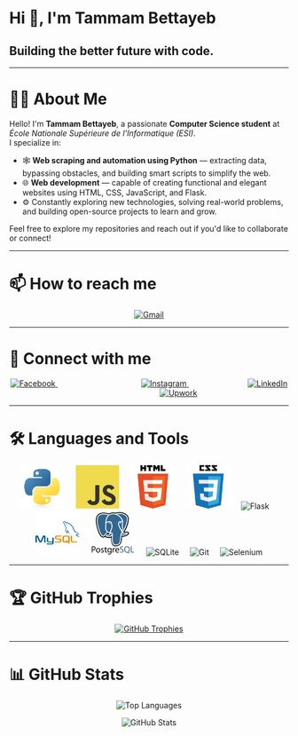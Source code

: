 
# Hi 👋, I'm Tammam Bettayeb
## Building the better future with code.

---
# 👨‍💻 About Me

Hello! I'm **Tammam Bettayeb**, a passionate **Computer Science student** at *École Nationale Supérieure de l'Informatique (ESI)*.  
I specialize in:

- 🕸️ **Web scraping and automation using Python** — extracting data, bypassing obstacles, and building smart scripts to simplify the web.  
- 🌐 **Web development** — capable of creating functional and elegant websites using HTML, CSS, JavaScript, and Flask.  
- ⚙️ Constantly exploring new technologies, solving real-world problems, and building open-source projects to learn and grow.

Feel free to explore my repositories and reach out if you'd like to collaborate or connect!


---

# 📫 How to reach me
<p align="center">
  <a href="https://mail.google.com/mail/?view=cm&fs=1&to=tambett10@gmail.com&su=Exploring%20a%20Potential%20Collaboration%20Opportunity&body=Hello%20Tammam%2C%0A%0AI%20recently%20came%20across%20your%20work%20and%20was%20genuinely%20impressed.%20I%E2%80%99d%20love%20to%20discuss%20a%20potential%20collaboration%20on%20an%20idea%20I%20believe%20you%E2%80%99d%20find%20exciting.%20Looking%20forward%20to%20hearing%20from%20you."
>
    <img src="https://ssl.gstatic.com/ui/v1/icons/mail/rfr/logo_gmail_lockup_default_2x_r5.png" alt="Gmail" width="300"  height="300"/>
  </a>  
</p>

---

# 🤝 Connect with me

<p align="center">
  <a href="https://fb.com/tammam.ca" target="_blank">
    <img src="https://raw.githubusercontent.com/rahuldkjain/github-profile-readme-generator/master/src/images/icons/Social/facebook.svg" alt="Facebook" width="100" height="100"/>
  </a>
&nbsp;&nbsp;&nbsp;&nbsp;&nbsp;&nbsp;&nbsp;&nbsp;&nbsp;&nbsp;&nbsp;&nbsp;&nbsp;&nbsp;&nbsp;&nbsp;&nbsp;&nbsp;&nbsp;&nbsp;&nbsp;&nbsp;&nbsp;&nbsp;&nbsp;&nbsp;
  <span style="display:inline-block; width: 8%;"></span>
  <a href="https://instagram.com/tammam_bt" target="_blank">
    <img src="https://raw.githubusercontent.com/rahuldkjain/github-profile-readme-generator/master/src/images/icons/Social/instagram.svg" alt="Instagram" width="100" height="100"/>
  </a>
  &nbsp;&nbsp;&nbsp;&nbsp;&nbsp;&nbsp;&nbsp;&nbsp;&nbsp;&nbsp;&nbsp;&nbsp;&nbsp;&nbsp;&nbsp;&nbsp;&nbsp;&nbsp;&nbsp;&nbsp;&nbsp;&nbsp;&nbsp;&nbsp;&nbsp;&nbsp;
  <a href="https://linkedin.com/in/tammam-bettayeb" target="_blank">
    <img src="https://raw.githubusercontent.com/rahuldkjain/github-profile-readme-generator/master/src/images/icons/Social/linked-in-alt.svg" alt="LinkedIn" width="100" height="100"/>
  </a>
&nbsp;&nbsp;&nbsp;&nbsp;&nbsp;&nbsp;&nbsp;&nbsp;&nbsp;&nbsp;&nbsp;&nbsp;&nbsp;&nbsp;&nbsp;&nbsp;&nbsp;&nbsp;&nbsp;&nbsp;&nbsp;&nbsp;&nbsp;&nbsp;&nbsp;&nbsp;
  <a href="https://www.upwork.com/freelancers/~01ead03f1e4e4b36ca?mp_source=share" target="_blank">
    <img src="https://upload.wikimedia.org/wikipedia/commons/1/1a/Upwork-Logo-Black.svg" alt="Upwork" width="200" height="200"/>
  </a>    
</p>

---

# 🛠️ Languages and Tools

<p align="center">
  <img src="https://raw.githubusercontent.com/devicons/devicon/master/icons/python/python-original.svg" alt="Python" width="80" height="80"/>
  &nbsp;&nbsp;&nbsp;
  <img src="https://raw.githubusercontent.com/devicons/devicon/master/icons/javascript/javascript-original.svg" alt="JavaScript" width="80" height="80"/>
  &nbsp;&nbsp;&nbsp;
  <img src="https://raw.githubusercontent.com/devicons/devicon/master/icons/html5/html5-original-wordmark.svg" alt="HTML5" width="80" height="80"/>
  &nbsp;&nbsp;&nbsp;
  <img src="https://raw.githubusercontent.com/devicons/devicon/master/icons/css3/css3-original-wordmark.svg" alt="CSS3" width="80" height="80"/>
  &nbsp;&nbsp;&nbsp;
  <img src="https://cms-assets.tutsplus.com/cdn-cgi/image/width=720/uploads/users/30/posts/16037/preview_image/flask.png" alt="Flask" width="80" height="80"/>
  &nbsp;&nbsp;&nbsp;
  <img src="https://raw.githubusercontent.com/devicons/devicon/master/icons/mysql/mysql-original-wordmark.svg" alt="MySQL" width="80" height="80"/>
  &nbsp;&nbsp;&nbsp;
  <img src="https://raw.githubusercontent.com/devicons/devicon/master/icons/postgresql/postgresql-original-wordmark.svg" alt="PostgreSQL" width="80" height="80"/>
  &nbsp;&nbsp;&nbsp;
  <img src="https://www.vectorlogo.zone/logos/sqlite/sqlite-icon.svg" alt="SQLite" width="80" height="80"/>
  &nbsp;&nbsp;&nbsp;
  <img src="https://www.vectorlogo.zone/logos/git-scm/git-scm-icon.svg" alt="Git" width="80" height="80"/>
  &nbsp;&nbsp;&nbsp;
  <img src="https://raw.githubusercontent.com/detain/svg-logos/780f25886640cef088af994181646db2f6b1a3f8/svg/selenium-logo.svg" alt="Selenium" width="80" height="80"/>
</p>

---

# 🏆 GitHub Trophies

<p align="center">
  <a href="https://github.com/ryo-ma/github-profile-trophy">
    <img src="https://github-profile-trophy.vercel.app/?username=tammam-bt&theme=flat&no-frame=false&no-bg=false&margin-w=4" alt="GitHub Trophies" />
  </a>
</p>

---

# 📊 GitHub Stats

<p align="center">
  <img src="https://github-readme-stats.vercel.app/api/top-langs?username=tammam-bt&show_icons=true&locale=en&layout=compact&theme=default" alt="Top Languages" />
</p>

<p align="center">
  <img src="https://github-readme-stats.vercel.app/api?username=tammam-bt&show_icons=true&locale=en&theme=default" alt="GitHub Stats" />
</p>
